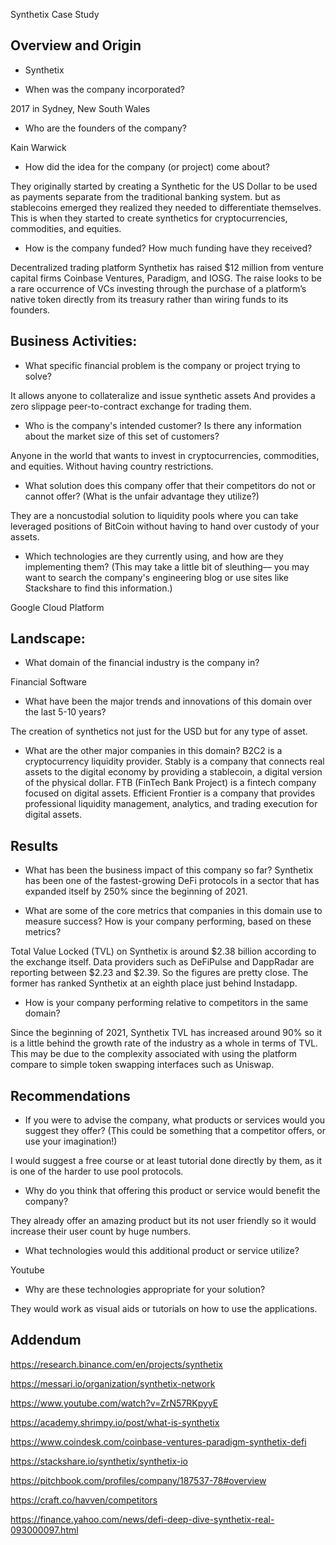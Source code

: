
Synthetix Case Study

## Overview and Origin
* Synthetix

* When was the company incorporated? 

2017 in Sydney, New South Wales

* Who are the founders of the company?

Kain Warwick

* How did the idea for the company (or project) come about? 

They originally started by creating a Synthetic for the US Dollar to be used as payments separate from the traditional banking system. but as stablecoins emerged they realized they needed to differentiate themselves. This is when they started to create synthetics for cryptocurrencies, commodities, and equities.

* How is the company funded? How much funding have they received?

Decentralized trading platform Synthetix has raised $12 million from venture capital firms Coinbase Ventures, Paradigm, and IOSG. The raise looks to be a rare occurrence of VCs investing through the purchase of a platform’s native token directly from its treasury rather than wiring funds to its founders.

## Business Activities:
* What specific financial problem is the company or project trying to solve? 

It allows anyone to collateralize and issue synthetic assets And provides a zero slippage peer-to-contract exchange for trading them. 

* Who is the company's intended customer?  Is there any information about the market size of this set of customers?

Anyone in the world that wants to invest in cryptocurrencies, commodities, and equities. Without having country restrictions. 

* What solution does this company offer that their competitors do not or cannot offer? (What is the unfair advantage they utilize?)

They are a noncustodial solution to liquidity pools where you can take leveraged positions of BitCoin without having to hand over custody of your assets. 

* Which technologies are they currently using, and how are they implementing them? (This may take a little bit of sleuthing–– you may want to search the company's engineering blog or use sites like Stackshare to find this information.)

Google Cloud Platform

## Landscape:
* What domain of the financial industry is the company in?

Financial Software

* What have been the major trends and innovations of this domain over the last 5-10 years?

The creation of synthetics not just for the USD but for any type of asset.

* What are the other major companies in this domain?
B2C2 is a cryptocurrency liquidity provider.
Stably is a company that connects real assets to the digital economy by providing a stablecoin, a digital version of the physical dollar.
FTB (FinTech Bank Project) is a fintech company focused on digital assets.
Efficient Frontier is a company that provides professional liquidity management, analytics, and trading execution for digital assets.

## Results
* What has been the business impact of this company so far?
Synthetix has been one of the fastest-growing DeFi protocols in a sector that has expanded itself by 250% since the beginning of 2021.

* What are some of the core metrics that companies in this domain use to measure success? How is your company performing, based on these metrics?

Total Value Locked (TVL) on Synthetix is around $2.38 billion according to the exchange itself. Data providers such as DeFiPulse and DappRadar are reporting between $2.23 and $2.39. So the figures are pretty close. The former has ranked Synthetix at an eighth place just behind Instadapp.

* How is your company performing relative to competitors in the same domain?

Since the beginning of 2021, Synthetix TVL has increased around 90% so it is a little behind the growth rate of the industry as a whole in terms of TVL. This may be due to the complexity associated with using the platform compare to simple token swapping interfaces such as Uniswap.

## Recommendations

* If you were to advise the company, what products or services would you suggest they offer? 
(This could be something that a competitor offers, or use your imagination!)

I would suggest a free course or at least tutorial done directly by them, as it is one of the harder to use pool protocols.

* Why do you think that offering this product or service would benefit the company?

They already offer an amazing product but its not user friendly so it would increase their user count by huge numbers.

* What technologies would this additional product or service utilize?

Youtube

* Why are these technologies appropriate for your solution?

They would work as visual aids or tutorials on how to use the applications.



## Addendum

https://research.binance.com/en/projects/synthetix

https://messari.io/organization/synthetix-network

https://www.youtube.com/watch?v=ZrN57RKpyyE

https://academy.shrimpy.io/post/what-is-synthetix

https://www.coindesk.com/coinbase-ventures-paradigm-synthetix-defi

https://stackshare.io/synthetix/synthetix-io

https://pitchbook.com/profiles/company/187537-78#overview

https://craft.co/havven/competitors

https://finance.yahoo.com/news/defi-deep-dive-synthetix-real-093000097.html


